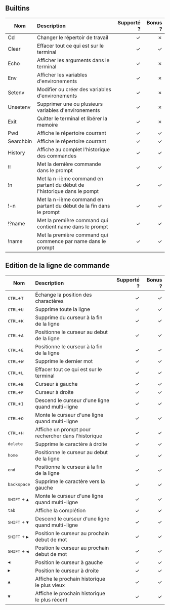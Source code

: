 ## Builtins

| Nom           | Description            | Supporté ?  | Bonus ?  |
| ------------- |:----------------      | -----:| -----:|
|Cd       | Changer le répertoir de travail | ✓ | ✗ |
|Clear    | Effacer tout ce qui est sur le terminal          |   ✓ | ✓ |
|Echo     | Afficher les arguments dans le terminal  | ✓ | ✗ |
|Env      | Afficher les variables d'environements  | ✓ | ✗ |
|Setenv   | Modifier ou créer des variables d'environements  | ✓ | ✗ |
|Unsetenv | Supprimer une ou plusieurs variables d'environements  | ✓ | ✗ |
|Exit     | Quitter le terminal et libérer la memoire | ✓ | ✗ |
|Pwd      | Affiche le répertoire courrant | ✓ | ✓ |
|Searchbin| Affiche le répertoire courrant | ✓ | ✓ |
|History  | Affiche au complet l'historique des commandes | ✓ | ✓ |
|!!       | Met la dernière commande dans le prompt | ✓ | ✓ |
|!n       | Met la n-ième command en partant du début de l'historique dans le pompt| ✓ | ✓ |
|!-n       | Met la n-ième command en partant du début de la fin dans le prompt| ✓ | ✓ |
|!?name       | Met la première command qui contient name dans le prompt | ✓ | ✓ |
|!name       | Met la première command qui commence par name dans le prompt | ✓ | ✓ |

## Edition de la ligne de commande

| Nom           | Description            | Supporté ?  | Bonus ?  |
| ------------- |:----------------      | -----:| -----:|
| <kbd>CTRL</kbd>+<kbd>T</kbd> | Échange la position des charactères | ✓ | ✓ |
| <kbd>CTRL</kbd>+<kbd>U</kbd> | Supprime toute la ligne | ✓ | ✓ |
| <kbd>CTRL</kbd>+<kbd>K</kbd> | Supprime du curseur à la fin de la ligne | ✓ | ✓ |
| <kbd>CTRL</kbd>+<kbd>A</kbd> | Positionne le curseur au debut de la ligne | ✓ | ✓ |
| <kbd>CTRL</kbd>+<kbd>E</kbd> | Positionne le curseur à la fin de la ligne | ✓ | ✓ |
| <kbd>CTRL</kbd>+<kbd>W</kbd> | Supprime le dernier mot | ✓ | ✓ |
| <kbd>CTRL</kbd>+<kbd>L</kbd> | Effacer tout ce qui est sur le terminal | ✓ | ✓ |
| <kbd>CTRL</kbd>+<kbd>B</kbd> | Curseur à gauche | ✓ | ✓ |
| <kbd>CTRL</kbd>+<kbd>F</kbd> | Curseur à droite | ✓ | ✓ |
| <kbd>CTRL</kbd>+<kbd>I</kbd> | Descend le curseur d'une ligne quand multi-ligne | ✓ | ✓ |
| <kbd>CTRL</kbd>+<kbd>O</kbd> | Monte le curseur d'une ligne quand multi-ligne | ✓ | ✓ |
| <kbd>CTRL</kbd>+<kbd>H</kbd> | Affiche un prompt pour rechercher dans l'historique | ✓ | ✓ |
| <kbd>delete</kbd>| Supprime le caractère à droite | ✓ | ✓ |
| <kbd>home</kbd>| Positionne le curseur au debut de la ligne | ✓ | ✓ |
| <kbd>end</kbd>| Positionne le curseur à la fin de la ligne | ✓ | ✓ |
| <kbd>backspace</kbd>| Supprime le caractère vers la gauche| ✓ | ✓ |
| <kbd>SHIFT</kbd> + <kbd>▲</kbd>| Monte le curseur d'une ligne quand multi-ligne | ✓ | ✓ |
| <kbd>tab</kbd>| Affiche la complétion | ✓ | ✓ |
| <kbd>SHIFT</kbd> + <kbd>▼</kbd>| Descend le curseur d'une ligne quand multi-ligne | ✓ | ✓ |
| <kbd>SHIFT</kbd> + <kbd>▶</kbd>| Position le curseur au prochain debut de mot | ✓ | ✓ |
| <kbd>SHIFT</kbd> + <kbd>◀</kbd>| Position le curseur au prochain debut de mot | ✓ | ✓ |
| <kbd>◀</kbd>| Position le curseur à gauche | ✓ | ✓ |
| <kbd>▶</kbd>| Position le curseur à droite | ✓ | ✓ |
| <kbd>▲</kbd>| Affiche le prochain historique le plus vieux | ✓ | ✓ |
| <kbd>▼</kbd>| Affiche le prochain historique le plus récent | ✓ | ✓ |

